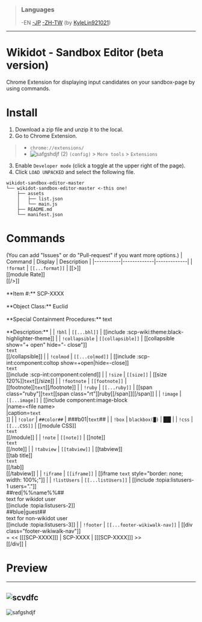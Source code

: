 > ### Languages
> -EN
> [-JP](https://github.com/7happy7/wikidot-sandbox-editor/tree/jp)
> [-ZH-TW](https://github.com/7happy7/wikidot-sandbox-editor/tree/zh-tw) \(by [KyleLin921021](https://github.com/KyleLin921021)\)

----
# Wikidot - Sandbox Editor (beta version)
Chrome Extension for displaying input candidates on your sandbox-page by using commands.

# Install
1. Download a zip file and unzip it to the local.
2. Go to Chrome Extension.
> * `chrome://extensions/`
> * ![safgshdjf (2)](https://user-images.githubusercontent.com/49482246/84563612-c54c4b80-ad97-11ea-9559-584dcc268f4f.png) `(config)` > `More tools` > `Extensions`
3. Enable `Developer mode` (click a toggle at the upper right of the page).
4. Click `LOAD UNPACKED` and select the following file.
```
wikidot-sandbox-editor-master
└── wikidot-sandbox-editor-master <-this one!
    ├── assets
    │   ├── list.json
    │   └── main.js
    ├── README.md
    └── manifest.json
```
# Commands
(You can add "Issues" or do "Pull-request" if you want more options.)
| Command  | Display | Description |
|-----------|-------------|-------------|
| `!format` | `[[...format]]` | [[>]]<br />[[module Rate]]<br />[[/>]]<br /><br />\**Item #:\*\* SCP-XXXX<br /><br />\*\*Object Class:\*\* Euclid<br /><br />\*\*Special Containment Procedures:\*\* text<br /><br />\*\*Description:\*\*  |
| `!bhl` | `[[...bhl]]` | [[include :scp-wiki:theme:black-highlighter-theme]] |
| `!collapsible` | `[[collapsible]]` | [[collapsible show="+ open" hide="- close"]]<br />`text`<br />[[/collapsible]] |
| `!colmod` | `[[...colmod]]` | [[include :scp-int:component:coltop show=+open\|hide=-close]]<br />`text`<br />[[include :scp-int:component:colend]] |
| `!size` | `[[size]]` | [[size 120%]]`text`[[/size]] |
| `!footnote` | `[[footnote]]` | [[footnote]]`text`[[/footnote]] |
| `!ruby` | `[[...ruby]]` | [[span class="ruby"]]`text`[[span class="rt"]]ruby[[/span]][[/span]] |
| `!image` | `[[...image]]` | [[include component:image-block<br />\|name=\<file name\><br />\|caption=`text`<br />]] |
| `!color` | `##color##` | ###b01\|`text`## |
| `!box` | `blackbox(█)` | ██ |
| `!css` | `[[...CSS]]` | [[module CSS]]<br />`text`<br />[[/module]] |
| `!note` | `[[note]]` | [[note]]<br />`text`<br />[[/note]] |
| `!tabview` | `[[tabview]]` | [[tabview]]<br />[[tab title]]<br />`text`<br />[[/tab]]<br />[[/tabview]] |
| `!iframe` | `[[iframe]]` | [[iframe `text` style=\"border: none; width: 100%;\"]] |
| `!listUsers` | `[[...listUsers]]` | [[include :topia:listusers-1 users="."]]<br />##red\|%%name%%##<br />text for wikidot user<br />[[include :topia:listusers-2]]<br />##blue\|guest##<br />text for non-wikidot user<br />[[include :topia:listusers-3]] |
| `!footer` | `[[...footer-wikiwalk-nav]]` | [[div class="footer-wikiwalk-nav"]]<br />= << [[[SCP-XXXX]]] \| SCP-XXXX \| [[[SCP-XXXX]]] >><br />[[/div]] |

# Preview
----
![scvdfc](https://user-images.githubusercontent.com/49482246/85929610-5a4f5880-b8f1-11ea-9532-920656164240.png)
----
![safgshdjf](https://user-images.githubusercontent.com/49482246/85929632-7f43cb80-b8f1-11ea-8bdf-c57b5dd091d1.png)
